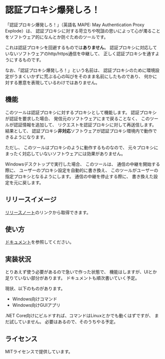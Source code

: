 # 認証プロキシ爆発しろ！

「認証プロキシ爆発しろ！」（英語名 MAPE: May Authentication Proxy Explode）は、
認証プロキシに対する苛立ちや呪詛の思いによって心が濁ることをソフトウェア的になんとか防ぐためのツールです。

これは認証プロキシを回避するものでは**ありません**。
認証プロキシに対応していないソフトウェアのhttp/https通信を中継して、
正しく認証プロキシを通すようにするものです。

なお、「認証プロキシ爆発しろ！」という名前は、
認証プロキシのために環境設定がうまくいかずに荒ぶる心の叫びをそのまま名前にしたものであり、
何かに対する悪意を表現しているわけではありません。

## 機能

このツールは認証プロキシに対するプロキシとして機能します。
認証プロキシが認証を要求した場合、
発信元のソフトウェアにまで戻ることなく、
このツールが認証情報を追加して、
リクエストを認証プロキシに対して再送信します。
結果として、
認証プロキシ**非対応**ソフトウェアが認証プロキシ環境内で動作できるようになります。

ただし、
このツールはプロキシのように動作するものなので、
元々プロキシにまったく対応していないソフトウェアには効果がありません。

Windowsデスクトップで実行した場合、
このツールは、
通信の中継を開始する際に、
ユーザーのプロキシ設定を自動的に書き換え、
このツールがユーザーの指定プロキシとなるようにします。
通信の中継を停止する際に、
書き換えた設定を元に戻します。

## リリースイメージ

[リリースノート](Releases/README.ja.md)のリンクから取得できます。

## 使い方

[ドキュメント](Documentation/ja/Index.md)を参照してください。

## 実装状況

とりあえず使う必要があるので急いで作った状態で、
機能はしますが、UIとか足りていない部分があります。
ドキュメントも順次書いていく予定。

現状、以下のものがあります。

* Windows向けコマンド
* Windows向けGUIアプリ

.NET Core向けにビルドすれば、コマンドはLinuxとかでも動くはずですが、
まだ試していません。
必要はあるので、そのうちやる予定。

## ライセンス

MITライセンスで提供しています。